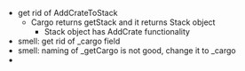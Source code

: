 - get rid of AddCrateToStack
  - Cargo returns getStack and it returns Stack object
    - Stack object has AddCrate functionality
- smell: get rid of _cargo field
- smell: naming of _getCargo is not good, change it to _cargo
- 